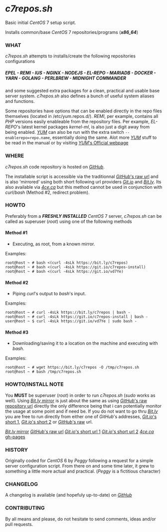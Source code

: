 # _c7repos.sh_

Basic initial *CentOS* 7 setup script.

Installs common/base *CentOS* 7 repositories/programs (___x86_64___)

### WHAT

*c7repos.sh* attempts to installs/create the following repositories configurations

##### ___EPEL___ - ___REMI___ - __IUS__ - ___NGINX___ - ___NODEJS___ - ___EL-REPO___ - ___MARIADB___ - ___DOCKER___ - ___YARN___ - ___GOLANG___ - ___PERLBREW___ - ___MIDNIGHT COMMANDER___

and some suggested extra packages for a clean, practical and usable base server system. _c7repos.sh_ also defines a bunch of useful system aliases and functions.

Some repositories have options that can be enabled directly in the repo files themselves (located in /etc/yum.repos.d/). _REMI_, per example, contains all _PHP_ versions easily enableable from the repository files. Per example, _EL-REPO_'s latest kernel packages _kernel-ml_, is also just a digit away from being enabled. [_YUM_](http://yum.baseurl.org) can also be run with the extra switch `--enablerepo=repo.name`, essentially doing the same. Alot more [_YUM_](http://yum.baseurl.org) stuff to be read in the manual or by visiting [_YUM_'s Official webpage](http://yum.baseurl.org)

### WHERE

_c7repos.sh_ code repository is hosted on [_GitHub_](https://github.com/mathieu-aubin/c7repos).

The installable script is accessible via the traditionnal [_GitHub_'s raw url](https://raw.githubusercontent.com/mathieu-aubin/c7repos/master/c7repos.sh) and is also 'mirrored' using both short following url providers [_Git.io_](https://git.io/vd7Ye) and [_Bit.ly_](https://bit.ly/c7repos). Its also available via [_4ce.ca_](https://c7repos.4ce.ca/raw) but this method cannot be used in conjunction with _curl_/_bash_ (Method \#2, redirect problem).

### HOWTO

Preferably from a ___FRESHLY INSTALLED___ *CentOS* 7 server, _c7repos.sh_ can be called as superuser (_root_) using one of the following methods

#### Method #1

   - Executing, as root, from a known mirror.

   Examples:

    root@host ~ # bash <(curl -4sLk https://bit.ly/c7repos)
    root@host ~ # bash <(curl -4sLk https://git.io/c7repos-install)
    root@host ~ # bash <(curl -4sLk https://git.io/vd7Ye)

#### Method #2

   - Piping _curl_'s output to _bash_'s input.

   Examples:

    root@host ~ # curl -4sLk https://bit.ly/c7repos | bash -
    root@host ~ # curl -4sLk https://git.io/c7repos-install | bash -
    user@host ~ $ curl -4sLk https://git.io/vd7Ye | sudo bash -

#### Method #3

   - Downloading/saving it to a location on the machine and executing with _bash_.

   Examples:

    root@host ~ # wget https://bit.ly/c7repos -O /tmp/c7repos.sh
    root@host ~ # bash /tmp/c7repos.sh

### HOWTO/INSTALL NOTE

You **MUST** be superuser (_root_) in order to run _c7repos.sh_ (_sudo_ works as well).
Using [_Bit.ly_ mirror](https://bit.ly/c7repos) is just about the same as using [_GitHub_'s raw repository url](https://raw.githubusercontent.com/mathieu-aubin/c7repos/master/c7repos.sh) directly the only difference being that i can potentially monitor the usage at some point and if need be. If you do not want to go thru [_Bit.ly_](https://bit.ly/c7repos) you are free to run directly from either one of _GitHub_'s addresses, [_Git.io_'s short 1](https://git.io/vd7Ye), [_Git.io_'s short 2](https://git.io/c7repos-install) or [_GitHub_'s raw](https://raw.githubusercontent.com/mathieu-aubin/c7repos/master/c7repos.sh) url.

[_Bit.ly_ mirror](https://bit.ly/c7repos)
[_GitHub_'s raw url](https://raw.githubusercontent.com/mathieu-aubin/c7repos/master/c7repos.sh)
[_Git.io_'s short url 1](https://git.io/vd7Ye)
[_Git.io_'s short url 2](https://git.io/c7repos-install)
[_4ce.ca_ gh-pages](https://c7repos.4ce.ca/raw)

### HISTORY

Originally coded for *CentOS* 6 by _Peggy_ following a request for a simple server configuration script. From there on and some time later, it grew to something a little more actual and practical. (_Peggy_ is a fictitious character)

### CHANGELOG

A changelog is available (and hopefuly up-to-date) on [_GitHub_](https://git.io/vd5aC)

### CONTRIBUTING

By all means and please, do not hesitate to send comments, ideas and/or pull requests.
